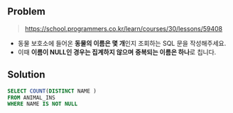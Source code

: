## Problem

> https://school.programmers.co.kr/learn/courses/30/lessons/59408

* 동물 보호소에 들어온 **동물의 이름은 몇 개**인지 조회하는 SQL 문을 작성해주세요.
* 이때 **이름이 NULL인 경우는 집계하지 않으며** **중복되는 이름은 하나**로 칩니다.

## Solution

```sql
SELECT COUNT(DISTINCT NAME )
FROM ANIMAL_INS
WHERE NAME IS NOT NULL
```
